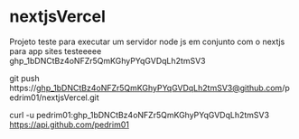 # nextjsVercel

Projeto teste para executar um servidor node js em conjunto com o nextjs para app sites
testeeeee
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

git push https://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@github.com/pedrim01/nextjsVercel.git

curl -u pedrim01: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 https://api.github.com/pedrim01